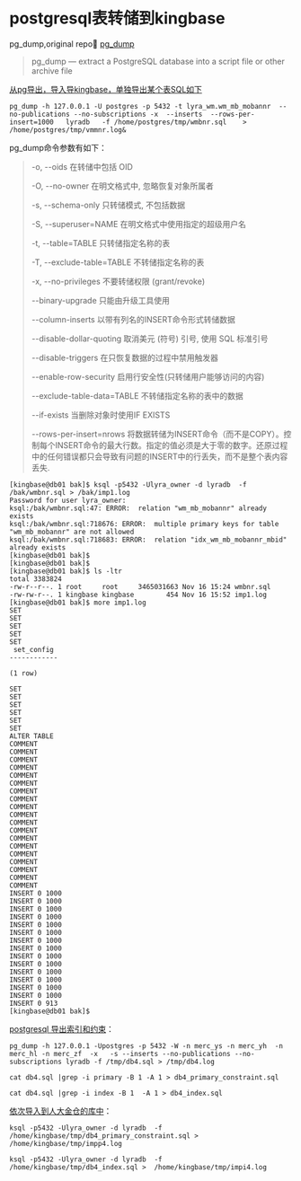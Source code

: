 # postgresql表转储到kingbase

pg_dump,original repo🔗 [pg_dump](https://www.postgresql.org/docs/16/app-pgdump.html)

> pg_dump — extract a PostgreSQL database into a script file or other archive file


<u>从pg导出，导入导kingbase，单独导出某个表SQL如下</u>




```
pg_dump -h 127.0.0.1 -U postgres -p 5432 -t lyra_wm.wm_mb_mobannr  --no-publications --no-subscriptions -x  --inserts  --rows-per-insert=1000   lyradb   -f /home/postgres/tmp/wmbnr.sql    > /home/postgres/tmp/vmmnr.log&
```
pg_dump命令参数有如下：


>  -o, --oids                   在转储中包括 OID
> 
>   -O, --no-owner               在明文格式中, 忽略恢复对象所属者
>  
>   -s, --schema-only            只转储模式, 不包括数据
> 
>   -S, --superuser=NAME         在明文格式中使用指定的超级用户名
> 
>   -t, --table=TABLE            只转储指定名称的表
> 
>   -T, --exclude-table=TABLE    不转储指定名称的表
> 
>   -x, --no-privileges          不要转储权限 (grant/revoke)
> 
>   --binary-upgrade             只能由升级工具使用
> 
>   --column-inserts             以带有列名的INSERT命令形式转储数据
> 
>   --disable-dollar-quoting     取消美元 (符号) 引号, 使用 SQL 标准引号
> 
>   --disable-triggers           在只恢复数据的过程中禁用触发器
> 
>   --enable-row-security        启用行安全性(只转储用户能够访问的内容)
> 
>   --exclude-table-data=TABLE   不转储指定名称的表中的数据
> 
>   --if-exists              当删除对象时使用IF EXISTS
> 
> --rows-per-insert=nrows
>将数据转储为INSERT命令（而不是COPY）。控制每个INSERT命令的最大行数。指定的值必须是大于零的数字。还原过程中的任何错误都只会导致有问题的INSERT中的行丢失，而不是整个表内容丢失.

```
[kingbase@db01 bak]$ ksql -p5432 -Ulyra_owner -d lyradb  -f /bak/wmbnr.sql > /bak/imp1.logPassword for user lyra_owner:ksql:/bak/wmbnr.sql:47: ERROR:  relation "wm_mb_mobannr" already existsksql:/bak/wmbnr.sql:718676: ERROR:  multiple primary keys for table "wm_mb_mobannr" are not allowedksql:/bak/wmbnr.sql:718683: ERROR:  relation "idx_wm_mb_mobannr_mbid" already exists[kingbase@db01 bak]$[kingbase@db01 bak]$[kingbase@db01 bak]$ ls -ltrtotal 3383824-rw-r--r--. 1 root     root     3465031663 Nov 16 15:24 wmbnr.sql-rw-rw-r--. 1 kingbase kingbase        454 Nov 16 15:52 imp1.log[kingbase@db01 bak]$ more imp1.logSETSETSETSETSET set_config------------(1 row)SETSETSETSETSETSETALTER TABLECOMMENTCOMMENTCOMMENTCOMMENTCOMMENTCOMMENTCOMMENTCOMMENTCOMMENTCOMMENTCOMMENTCOMMENTCOMMENTCOMMENTCOMMENTCOMMENTCOMMENTCOMMENTCOMMENTINSERT 0 1000INSERT 0 1000INSERT 0 1000INSERT 0 1000INSERT 0 1000INSERT 0 1000INSERT 0 1000INSERT 0 1000INSERT 0 1000INSERT 0 1000INSERT 0 1000INSERT 0 1000INSERT 0 1000INSERT 0 1000INSERT 0 913[kingbase@db01 bak]$
```


<u>postgresql 导出索引和约束</u>：
```
pg_dump -h 127.0.0.1 -Upostgres -p 5432 -W -n merc_ys -n merc_yh  -n merc_hl -n merc_zf  -x   -s --inserts --no-publications --no-subscriptions lyradb -f /tmp/db4.sql > /tmp/db4.logcat db4.sql |grep -i primary -B 1 -A 1 > db4_primary_constraint.sqlcat db4.sql |grep -i index -B 1  -A 1 > db4_index.sql
```


<u>依次导入到人大金仓的库中</u>：

```
ksql -p5432 -Ulyra_owner -d lyradb  -f /home/kingbase/tmp/db4_primary_constraint.sql >  /home/kingbase/tmp/impp4.logksql -p5432 -Ulyra_owner -d lyradb  -f /home/kingbase/tmp/db4_index.sql >  /home/kingbase/tmp/impi4.log
```
